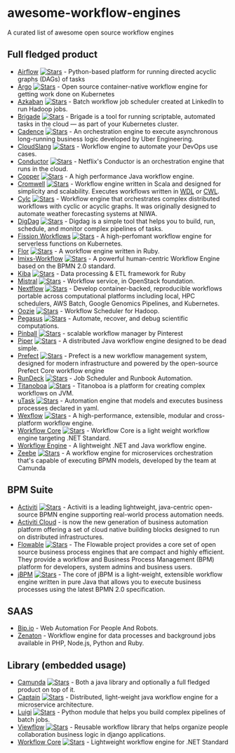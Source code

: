 # awesome-workflow-engines
A curated list of awesome open source workflow engines

## Full fledged product
* [Airflow](https://github.com/apache/incubator-airflow) [![Stars](https://img.shields.io/github/stars/apache/incubator-airflow.svg)](https://github.com/apache/incubator-airflow) - Python-based platform for running directed acyclic graphs (DAGs) of tasks
* [Argo](https://github.com/argoproj/argo) [![Stars](https://img.shields.io/github/stars/argoproj/argo.svg)](https://github.com/argoproj/argo) - Open source container-native workflow engine for getting work done on Kubernetes
* [Azkaban](https://azkaban.github.io/) [![Stars](https://img.shields.io/github/stars/azkaban/azkaban.svg)](https://github.com/azkaban/azkaban) - Batch workflow job scheduler created at LinkedIn to run Hadoop jobs.
* [Brigade](https://brigade.sh/) [![Stars](https://img.shields.io/github/stars/brigadecore/brigade.svg)](https://github.com/brigadecore/brigade) - Brigade is a tool for running scriptable, automated tasks in the cloud — as part of your Kubernetes cluster.
* [Cadence](https://github.com/uber/cadence) [![Stars](https://img.shields.io/github/stars/uber/cadence.svg)](https://github.com/uber/cadence) - An orchestration engine to execute asynchronous long-running business logic developed by Uber Engineering.
* [CloudSlang](http://www.cloudslang.io/) [![Stars](https://img.shields.io/github/stars/CloudSlang/cloud-slang.svg)](https://github.com/CloudSlang/cloud-slang) - Workflow engine to automate your DevOps use cases.
* [Conductor](https://netflix.github.io/conductor/) [![Stars](https://img.shields.io/github/stars/Netflix/conductor.svg)](https://github.com/Netflix/conductor) - Netflix's Conductor is an orchestration engine that runs in the cloud.
* [Copper](https://github.com/copper-engine/copper-engine) [![Stars](https://img.shields.io/github/stars/copper-engine/copper-engine.svg)](https://github.com/copper-engine/copper-engine) - A high performance Java workflow engine.
* [Cromwell](https://github.com/broadinstitute/cromwell) [![Stars](https://img.shields.io/github/stars/broadinstitute/cromwell.svg)](https://github.com/broadinstitute/cromwell) - Workflow engine written in Scala and designed for simplicity and scalability. Executes workflows written in [WDL](https://github.com/openwdl/wdl) or [CWL](https://www.commonwl.org/).
* [Cylc](https://cylc.github.io/) [![Stars](https://img.shields.io/github/stars/cylc/cylc-flow.svg)](https://github.com/cylc/cylc-flow) - Workflow engine that orchestrates complex distributed workflows with cyclic or acyclic graphs. It was originally designed to automate weather forecasting systems at NIWA.
* [DigDag](https://www.digdag.io) [![Stars](https://img.shields.io/github/stars/treasure-data/digdag.svg)](https://github.com/treasure-data/digdag) - Digdag is a simple tool that helps you to build, run, schedule, and monitor complex pipelines of tasks.
* [Fission Workflows](https://github.com/fission/fission-workflows) [![Stars](https://img.shields.io/github/stars/fission/fission-workflows.svg)](https://github.com/fission/fission-workflows) - A high-perfomant workflow engine for serverless functions on Kubernetes.
* [Flor](https://github.com/floraison/flor) [![Stars](https://img.shields.io/github/stars/floraison/flor.svg)](https://github.com/floraison/flor) - A workflow engine written in Ruby.
* [Imixs-Workflow](https://www.imixs.org) [![Stars](https://img.shields.io/github/stars/imixs/imixs-workflow.svg)](https://github.com/imixs/imixs-workflow) - A powerful human-centric Workflow Engine based on the BPMN 2.0 standard.
* [Kiba](https://www.kiba-etl.org/) [![Stars](https://img.shields.io/github/stars/thbar/kiba.svg)](https://github.com/thbar/kiba) - Data processing & ETL framework for Ruby
* [Mistral](https://docs.openstack.org/mistral/latest) [![Stars](https://img.shields.io/github/stars/openstack/mistral.svg)](https://github.com/openstack/mistral) - Workflow service, in OpenStack foundation.
* [Nextflow](https://www.nextflow.io/) [![Stars](https://img.shields.io/github/stars/nextflow-io/nextflow.svg)](https://github.com/nextflow-io/nextflow) - Develop container-backed, reproducible workflows portable across computational platforms including local, HPC schedulers, AWS Batch, Google Genomics Pipelines, and Kubernetes. 
* [Oozie](http://oozie.apache.org/) [![Stars](https://img.shields.io/github/stars/apache/oozie.svg)](https://github.com/apache/oozie) - Workflow Scheduler for Hadoop.
* [Pegasus](https://pegasus.isi.edu/) [![Stars](https://img.shields.io/github/stars/pegasus-isi/pegasus.svg)](https://github.com/pegasus-isi/pegasus)  - Automate, recover, and debug scientific computations.
* [Pinball](https://github.com/pinterest/pinball) [![Stars](https://img.shields.io/github/stars/pinterest/pinball.svg)](https://github.com/pinterest/pinball)  - scalable workflow manager by Pinterest
* [Piper](https://github.com/creactiviti/piper) [![Stars](https://img.shields.io/github/stars/creactiviti/piper.svg)](https://github.com/creactiviti/piper)  - A distributed Java workflow engine designed to be dead simple.
* [Prefect](https://github.com/PrefectHQ/prefect) [![Stars](https://img.shields.io/github/stars/PrefectHQ/prefect.svg)](https://github.com/PrefectHQ/prefect)  - Prefect is a new workflow management system, designed for modern infrastructure and powered by the open-source Prefect Core workflow engine
* [RunDeck](http://rundeck.org/) [![Stars](https://img.shields.io/github/stars/rundeck/rundeck.svg)](https://github.com/rundeck/rundeck) - Job Scheduler and Runbook Automation.
* [Titanoboa](https://titanoboa.io/) [![Stars](https://img.shields.io/github/stars/mikub/titanoboa.svg)](https://github.com/mikub/titanoboa) - Titanoboa is a platform for creating complex workflows on JVM.
* [uTask](https://github.com/ovh/utask) [![Stars](https://img.shields.io/github/stars/ovh/utask)](https://github.com/ovh/utask/stargazers) - Automation engine that models and executes business processes declared in yaml.
* [Wexflow](https://wexflow.github.io) [![Stars](https://img.shields.io/github/stars/aelassas/Wexflow.svg)](https://github.com/aelassas/Wexflow) - A high-performance, extensible, modular and cross-platform workflow engine.
* [Workflow Core](https://github.com/danielgerlag/workflow-core) [![Stars](https://img.shields.io/github/stars/danielgerlag/workflow-core.svg)](https://github.com/danielgerlag/workflow-core) - Workflow Core is a light weight workflow engine targeting .NET Standard.
* [Workflow Engine](https://workflowengine.io) - A lightweight .NET and Java workflow engine.
* [Zeebe](https://zeebe.io) [![Stars](https://img.shields.io/github/stars/zeebe-io/zeebe.svg)](https://github.com/zeebe-io/zeebe) - A workflow engine for microservices orchestration that's capable of executing BPMN models, developed by the team at Camunda

## BPM Suite

* [Activiti](https://www.activiti.org/) [![Stars](https://img.shields.io/github/stars/Activiti/Activiti.svg)](https://github.com/Activiti/Activiti) - Activiti is a leading lightweight, java-centric open-source BPMN engine supporting real-world process automation needs.
* [Activiti Cloud](https://activiti.gitbooks.io/activiti-7-developers-guide/content/introduction.html) - is now the new generation of business automation platform offering a set of cloud native building blocks designed to run on distributed infrastructures.
* [Flowable](https://github.com/flowable/flowable-engine) [![Stars](https://img.shields.io/github/stars/flowable/flowable-engine.svg)](https://github.com/flowable/flowable-engine) - The Flowable project provides a core set of open source business process engines that are compact and highly efficient. They provide a workflow and Business Process Management (BPM) platform for developers, system admins and business users.
* [jBPM](https://www.jbpm.org/) [![Stars](https://img.shields.io/github/stars/kiegroup/jbpm.svg)](https://github.com/kiegroup/jbpm) - The core of jBPM is a light-weight, extensible workflow engine written in pure Java that allows you to execute business processes using the latest BPMN 2.0 specification.

## SAAS
* [Bip.io](https://bip.io/) - Web Automation For People And Robots.
* [Zenaton](https://zenaton.com) - Workflow engine for data processes and background jobs available in PHP, Node.js, Python and Ruby.

## Library (embedded usage)

* [Camunda](https://camunda.org) [![Stars](https://img.shields.io/github/stars/camunda/camunda-bpm-platform.svg)](https://github.com/camunda/camunda-bpm-platform) - Both a java library and optionally a full fledged product on top of it.
* [Captain](https://github.com/LiveRamp/captain) [![Stars](https://img.shields.io/github/stars/LiveRamp/captain.svg)](https://github.com/LiveRamp/captain) - Distributed, light-weight java workflow engine for a microservice architecture.
* [Luigi](https://github.com/spotify/luigi) [![Stars](https://img.shields.io/github/stars/spotify/luigi.svg)](https://github.com//spotify/luigi) - Python module that helps you build complex pipelines of batch jobs.
* [Viewflow](http://viewflow.io) [![Stars](https://img.shields.io/github/stars/viewflow/viewflow.svg)](https://github.com/viewflow/viewflow) - Reusable workflow library that helps organize people collaboration business logic in django applications.
* [Workflow Core](https://github.com/danielgerlag/workflow-core) [![Stars](https://img.shields.io/github/stars/danielgerlag/workflow-core.svg)](https://github.com/danielgerlag/workflow-core) - Lightweight workflow engine for .NET Standard
